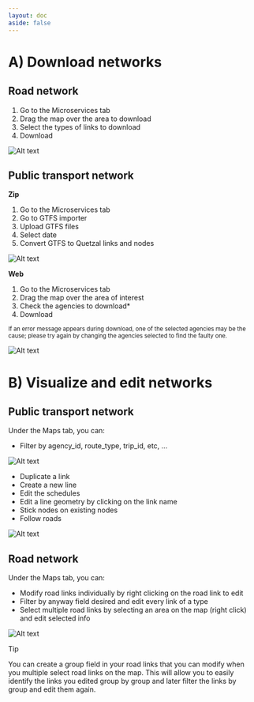 ```yaml
---
layout: doc
aside: false
---
```


# A) Download networks

## Road network

1. Go to the Microservices tab
2. Drag the map over the area to download
3. Select the types of links to download
4. Download

![Alt text](/networks_1.png)

## Public transport network

**Zip** 

1. Go to the Microservices tab
2. Go to GTFS importer
3. Upload GTFS files
4. Select date
5. Convert GTFS to Quetzal links and nodes

![Alt text](/networks_2.png)

**Web**

1. Go to the Microservices tab
2. Drag the map over the area of interest
3. Check the agencies to download\*
4. Download

<small> If an error message appears during download, one of the selected agencies may be the cause; please try again by changing the agencies selected to find the faulty one. </small>

![Alt text](/networks_3.png)


# B) Visualize and edit networks

## Public transport network

Under the Maps tab, you can:

- Filter by agency_id, route_type, trip_id, etc, ...

![Alt text](/networks_4.png)

- Duplicate a link 
- Create a new line
- Edit the schedules
- Edit a line geometry by clicking on the link name
- Stick nodes on existing nodes
- Follow roads

![Alt text](/networks_5.png)


## Road network

Under the Maps tab, you can:

- Modify road links individually by right clicking on the road link to edit
- Filter by anyway field desired and edit every link of a type 
- Select multiple road links by selecting an area on the map (right click) and edit selected info

![Alt text](/networks_6.png)


>[!TIP]
>You can create a group field in your road links that you can modify when you multiple select road links on the map. This will allow you to easily identify the links you edited group by group and later filter the links by group and edit them again.

